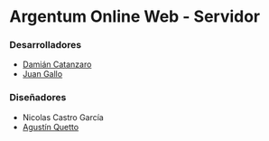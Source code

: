 # Argentum Online Web - Servidor

### Desarrolladores
* [Damián Catanzaro](https://ar.linkedin.com/in/damiancatanzaro)
* [Juan Gallo](https://ar.linkedin.com/in/juangallo)

### Diseñadores
* Nicolas Castro García
* [Agustín Quetto](https://ar.linkedin.com/in/agustín-ramiro-quetto-garay-lima-87136410b)